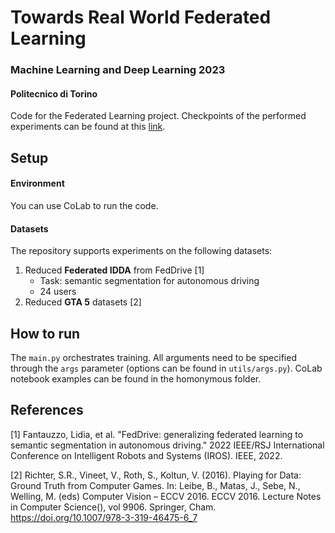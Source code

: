 # Towards Real World Federated Learning
### Machine Learning and Deep Learning 2023
#### Politecnico di Torino
Code for the Federated Learning project. Checkpoints of the performed experiments can be found at this [link](https://drive.google.com/drive/folders/1ZAe2BeIY9TzB0Y22fVszJbyksgl-RDLE?usp=sharing).

## Setup
#### Environment
You can use CoLab to run the code.

#### Datasets
The repository supports experiments on the following datasets:
1. Reduced **Federated IDDA** from FedDrive [1]
   - Task: semantic segmentation for autonomous driving
   - 24 users
2. Reduced **GTA 5** datasets [2]

## How to run
The ```main.py``` orchestrates training. All arguments need to be specified through the ```args``` parameter (options can be found in ```utils/args.py```).
CoLab notebook examples can be found in the homonymous folder.

## References
[1] Fantauzzo, Lidia, et al. "FedDrive: generalizing federated learning to semantic segmentation in autonomous driving." 2022 IEEE/RSJ International Conference on Intelligent Robots and Systems (IROS). IEEE, 2022.

[2] Richter, S.R., Vineet, V., Roth, S., Koltun, V. (2016). Playing for Data: Ground Truth from Computer Games. In: Leibe, B., Matas, J., Sebe, N., Welling, M. (eds) Computer Vision – ECCV 2016. ECCV 2016. Lecture Notes in Computer Science(), vol 9906. Springer, Cham. https://doi.org/10.1007/978-3-319-46475-6_7
